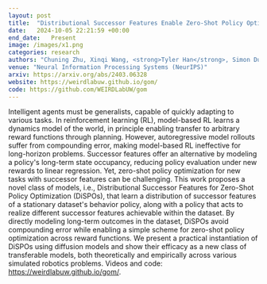 ```yaml
---
layout: post
title:  "Distributional Successor Features Enable Zero-Shot Policy Optimization"
date:   2024-10-05 22:21:59 +00:00
end_date:   Present
image: /images/x1.png
categories: research
authors: "Chuning Zhu, Xinqi Wang, <strong>Tyler Han</strong>, Simon Du, Abhishek Gupta"
venue: "Neural Information Processing Systems (NeurIPS)"
arxiv: https://arxiv.org/abs/2403.06328
website: https://weirdlabuw.github.io/gom/
code: https://github.com/WEIRDLabUW/gom
---
```

Intelligent agents must be generalists, capable of quickly adapting to various tasks. In reinforcement learning (RL), model-based RL learns a dynamics model of the world, in principle enabling transfer to arbitrary reward functions through planning. However, autoregressive model rollouts suffer from compounding error, making model-based RL ineffective for long-horizon problems. Successor features offer an alternative by modeling a policy's long-term state occupancy, reducing policy evaluation under new rewards to linear regression. Yet, zero-shot policy optimization for new tasks with successor features can be challenging. This work proposes a novel class of models, i.e., Distributional Successor Features for Zero-Shot Policy Optimization (DiSPOs), that learn a distribution of successor features of a stationary dataset's behavior policy, along with a policy that acts to realize different successor features achievable within the dataset. By directly modeling long-term outcomes in the dataset, DiSPOs avoid compounding error while enabling a simple scheme for zero-shot policy optimization across reward functions. We present a practical instantiation of DiSPOs using diffusion models and show their efficacy as a new class of transferable models, both theoretically and empirically across various simulated robotics problems. Videos and code: https://weirdlabuw.github.io/gom/.